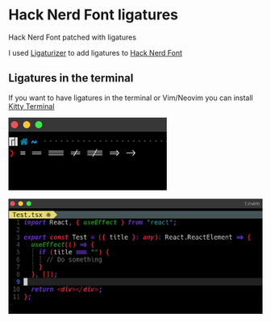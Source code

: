 # Hack Nerd Font ligatures
Hack Nerd Font patched with ligatures

I used [Ligaturizer](https://github.com/ToxicFrog/Ligaturizer) to add ligatures to [Hack Nerd Font](https://github.com/source-foundry/Hack)

## Ligatures in the terminal
If you want to have ligatures in the terminal or Vim/Neovim you can install [Kitty Terminal](https://github.com/kovidgoyal/kitty)

![Terminal](screenshots/terminal.png)

![Vim](screenshots/vim.png)
